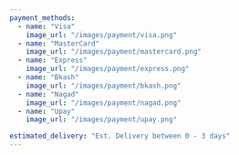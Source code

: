 ```yaml
---
payment_methods:
  - name: "Visa"
    image_url: "/images/payment/visa.png"
  - name: "MasterCard"
    image_url: "/images/payment/mastercard.png"
  - name: "Express"
    image_url: "/images/payment/express.png"
  - name: "Bkash"
    image_url: "/images/payment/bkash.png"
  - name: "Nagad"
    image_url: "/images/payment/nagad.png"
  - name: "Upay"
    image_url: "/images/payment/upay.png"

estimated_delivery: "Est. Delivery between 0 - 3 days"
---
```

